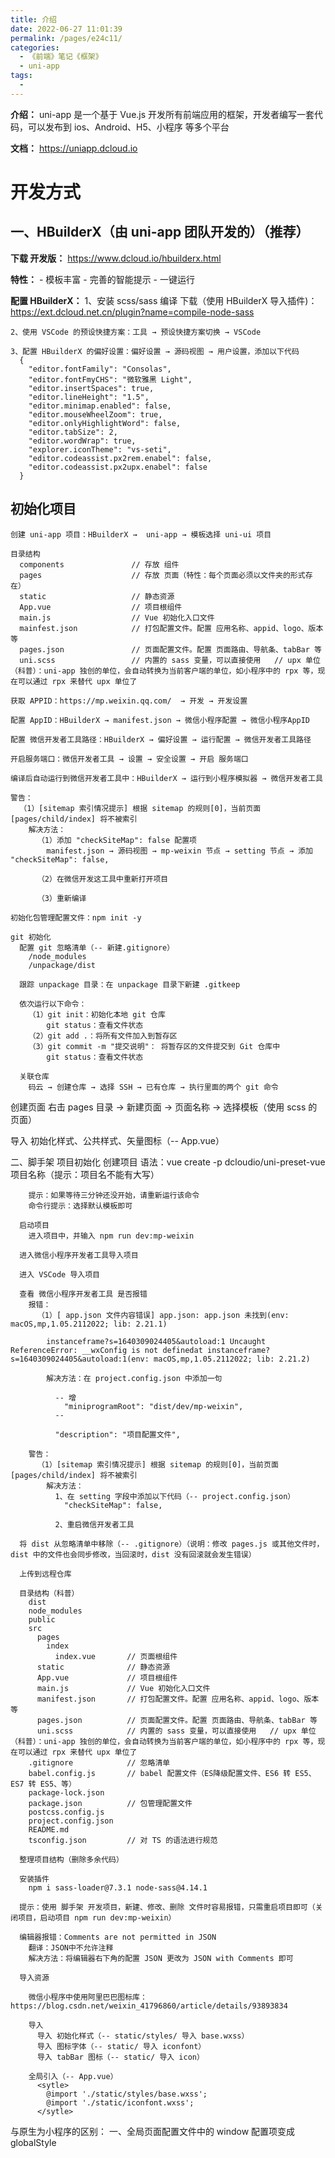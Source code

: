```yaml
---
title: 介绍
date: 2022-06-27 11:01:39
permalink: /pages/e24c11/
categories:
  - 《前端》笔记《框架》
  - uni-app
tags:
  - 
---
```

**介绍：** uni-app 是一个基于 Vue.js 开发所有前端应用的框架，开发者编写一套代码，可以发布到 ios、Android、H5、小程序 等多个平台

**文档：** https://uniapp.dcloud.io

# 开发方式
  ## 一、HBuilderX（由 uni-app 团队开发的）（推荐）
  **下载 开发版：** https://www.dcloud.io/hbuilderx.html

  **特性：**
    - 模板丰富
    - 完善的智能提示
    - 一键运行

  **配置 HBuilderX：**
    1、安装 scss/sass 编译
      下载（使用 HBuilderX 导入插件)：https://ext.dcloud.net.cn/plugin?name=compile-node-sass

    2、使用 VSCode 的预设快捷方案：工具 → 预设快捷方案切换 → VSCode

    3、配置 HBuilderX 的偏好设置：偏好设置 → 源码视图 → 用户设置，添加以下代码
      {
        "editor.fontFamily": "Consolas",
        "editor.fontFmyCHS": "微软雅黑 Light",
        "editor.insertSpaces": true,
        "editor.lineHeight": "1.5",
        "editor.minimap.enabled": false,
        "editor.mouseWheelZoom": true,
        "editor.onlyHighlightWord": false,
        "editor.tabSize": 2,
        "editor.wordWrap": true,
        "explorer.iconTheme": "vs-seti",
        "editor.codeassist.px2rem.enabel": false,
        "editor.codeassist.px2upx.enabel": false
      }

  ## 初始化项目
    创建 uni-app 项目：HBuilderX →  uni-app → 模板选择 uni-ui 项目

    目录结构
      components               // 存放 组件
      pages                    // 存放 页面（特性：每个页面必须以文件夹的形式存在）
      static                   // 静态资源
      App.vue                  // 项目根组件
      main.js                  // Vue 初始化入口文件
      mainfest.json            // 打包配置文件。配置 应用名称、appid、logo、版本 等
      pages.json               // 页面配置文件。配置 页面路由、导航条、tabBar 等
      uni.scss                 // 内置的 sass 变量，可以直接使用   // upx 单位（科普）：uni-app 独创的单位，会自动转换为当前客户端的单位，如小程序中的 rpx 等，现在可以通过 rpx 来替代 upx 单位了

    获取 APPID：https://mp.weixin.qq.com/  → 开发 → 开发设置

    配置 AppID：HBuilderX → manifest.json → 微信小程序配置 → 微信小程序AppID

    配置 微信开发者工具路径：HBuilderX → 偏好设置 → 运行配置 → 微信开发者工具路径

    开启服务端口：微信开发者工具 → 设置 → 安全设置 → 开启 服务端口

    编译后自动运行到微信开发者工具中：HBuilderX → 运行到小程序模拟器 → 微信开发者工具

    警告：
      （1）[sitemap 索引情况提示] 根据 sitemap 的规则[0]，当前页面 [pages/child/index] 将不被索引
        解决方法：
          （1）添加 "checkSiteMap": false 配置项
            manifest.json → 源码视图 → mp-weixin 节点 → setting 节点 → 添加 "checkSiteMap": false,

          （2）在微信开发这工具中重新打开项目
          
          （3）重新编译

    初始化包管理配置文件：npm init -y

    git 初始化
      配置 git 忽略清单（-- 新建.gitignore）
        /node_modules
        /unpackage/dist

      跟踪 unpackage 目录：在 unpackage 目录下新建 .gitkeep

      依次运行以下命令：
        （1）git init：初始化本地 git 仓库
            git status：查看文件状态
        （2）git add .：将所有文件加入到暂存区
        （3）git commit -m "提交说明"： 将暂存区的文件提交到 Git 仓库中
            git status：查看文件状态

      关联仓库
        码云 → 创建仓库 → 选择 SSH → 已有仓库 → 执行里面的两个 git 命令
  
  创建页面
    右击 pages 目录 → 新建页面 → 页面名称 → 选择模板（使用 scss 的页面）

  导入 初始化样式、公共样式、矢量图标（-- App.vue）
    <style lang="scss">
      // 初始化样式
      @import 'static/styles/base.css';
      // 公共样式
      @import 'static/styles/common.css';
      // 矢量图标
      @import '//at.alicdn.com/t/font_2823769_v9tvvte0pj.css';
    </style>

  二、脚手架
    项目初始化
      创建项目
        语法：vue create -p dcloudio/uni-preset-vue 项目名称（提示：项目名不能有大写）

        提示：如果等待三分钟还没开始，请重新运行该命令
        命令行提示：选择默认模板即可

      启动项目
        进入项目中，并输入 npm run dev:mp-weixin

      进入微信小程序开发者工具导入项目

      进入 VSCode 导入项目

      查看 微信小程序开发者工具 是否报错
        报错：
          （1）[ app.json 文件内容错误] app.json: app.json 未找到(env: macOS,mp,1.05.2112022; lib: 2.21.1)

            instanceframe?s=1640309024405&autoload:1 Uncaught ReferenceError: __wxConfig is not definedat instanceframe?s=1640309024405&autoload:1(env: macOS,mp,1.05.2112022; lib: 2.21.2)

            解决方法：在 project.config.json 中添加一句

              -- 增
                "miniprogramRoot": "dist/dev/mp-weixin",
              --

              "description": "项目配置文件",
        
        警告：
          （1）[sitemap 索引情况提示] 根据 sitemap 的规则[0]，当前页面 [pages/child/index] 将不被索引
            解决方法：
              1、在 setting 字段中添加以下代码（-- project.config.json）
                "checkSiteMap": false,

              2、重启微信开发者工具

      将 dist 从忽略清单中移除（-- .gitignore）（说明：修改 pages.js 或其他文件时，dist 中的文件也会同步修改，当回滚时，dist 没有回滚就会发生错误）

      上传到远程仓库

      目录结构（科普）
        dist
        node_modules
        public
        src
          pages
            index
              index.vue       // 页面根组件 
          static              // 静态资源
          App.vue             // 项目根组件
          main.js             // Vue 初始化入口文件
          manifest.json       // 打包配置文件。配置 应用名称、appid、logo、版本 等
          pages.json          // 页面配置文件。配置 页面路由、导航条、tabBar 等
          uni.scss            // 内置的 sass 变量，可以直接使用   // upx 单位（科普）：uni-app 独创的单位，会自动转换为当前客户端的单位，如小程序中的 rpx 等，现在可以通过 rpx 来替代 upx 单位了
        .gitignore            // 忽略清单
        babel.config.js       // babel 配置文件（ES降级配置文件、ES6 转 ES5、ES7 转 ES5、等）
        package-lock.json 
        package.json          // 包管理配置文件
        postcss.config.js
        project.config.json
        README.md
        tsconfig.json         // 对 TS 的语法进行规范

      整理项目结构（删除多余代码）

      安装插件
        npm i sass-loader@7.3.1 node-sass@4.14.1

      提示：使用 脚手架 开发项目，新建、修改、删除 文件时容易报错，只需重启项目即可（关闭项目，启动项目 npm run dev:mp-weixin）

      编辑器报错：Comments are not permitted in JSON
        翻译：JSON中不允许注释
        解决方法：将编辑器右下角的配置 JSON 更改为 JSON with Comments 即可

      导入资源

        微信小程序中使用阿里巴巴图标库：https://blog.csdn.net/weixin_41796860/article/details/93893834

        导入
          导入 初始化样式（-- static/styles/ 导入 base.wxss）
          导入 图标字体（-- static/ 导入 iconfont）
          导入 tabBar 图标（-- static/ 导入 icon）

        全局引入（-- App.vue）
          <sytle>
            @import './static/styles/base.wxss';
            @import './static/iconfont.wxss';
          </sytle>

与原生为小程序的区别：
  一、全局页面配置文件中的 window 配置项变成 globalStyle







































































